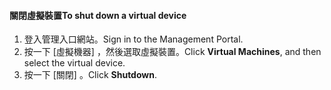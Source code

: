 #### <a name="to-shut-down-a-virtual-device"></a><span data-ttu-id="57549-101">關閉虛擬裝置</span><span class="sxs-lookup"><span data-stu-id="57549-101">To shut down a virtual device</span></span>
1. <span data-ttu-id="57549-102">登入管理入口網站。</span><span class="sxs-lookup"><span data-stu-id="57549-102">Sign in to the Management Portal.</span></span>
2. <span data-ttu-id="57549-103">按一下 [虛擬機器] ，然後選取虛擬裝置。</span><span class="sxs-lookup"><span data-stu-id="57549-103">Click **Virtual Machines**, and then select the virtual device.</span></span>
3. <span data-ttu-id="57549-104">按一下 [關閉] 。</span><span class="sxs-lookup"><span data-stu-id="57549-104">Click **Shutdown**.</span></span>

